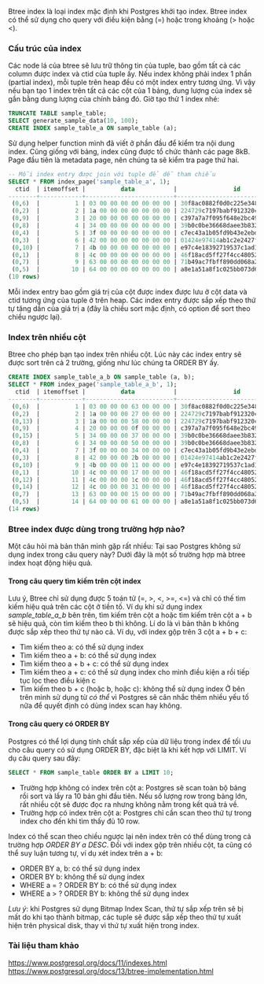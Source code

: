 Btree index là loại index mặc định khi Postgres khởi tạo index. Btree index có thể sử dụng cho query với điều kiện bằng (=) hoặc trong khoảng (> hoặc <).

### Cấu trúc của index
Các node lá của btree sẽ lưu trữ thông tin của tuple, bao gồm tất cả các column được index và ctid của tuple ấy. Nếu index không phải index 1 phần (partial index), mỗi tuple trên heap đều có một index entry tương ứng. Vì vậy nếu bạn tạo 1 index trên tất cả các cột của 1 bảng, dung lượng của index sẽ gần bằng dung lượng của chính bảng đó.
Giờ tạo thử 1 index nhé:
```sql
TRUNCATE TABLE sample_table;
SELECT generate_sample_data(10, 100);
CREATE INDEX sample_table_a ON sample_table (a);
```

Sử dụng helper function mình đã viết ở phần đầu để kiểm tra nội dung index. Cũng giống với bảng, index cũng được tổ chức thành các page 8kB. Page đầu tiên là metadata page, nên chúng ta sẽ kiểm tra page thứ hai.

```sql
-- Mỗi index entry được join với tuple để dễ tham chiếu
SELECT * FROM index_page('sample_table_a', 1);
  ctid  | itemoffset |          data           |                id                |  a  | b
--------+------------+-------------------------+----------------------------------+-----+----
 (0,6)  |          1 | 03 00 00 00 00 00 00 00 | 30f8ac0882f0d0c225e3486329674b1f |   3 | 99
 (0,2)  |          2 | 1a 00 00 00 00 00 00 00 | 224729c7197babf912320c17031a546b |  26 | 39
 (0,9)  |          3 | 20 00 00 00 00 00 00 00 | c397a7a7f095f648e2bc49e4525861cd |  32 | 15
 (0,8)  |          4 | 34 00 00 00 00 00 00 00 | 39b0c0be36668daee3b832e9efdc2a84 |  52 | 80
 (0,4)  |          5 | 3f 00 00 00 00 00 00 00 | c7ec43a1b05fd9b43e2ebdfcf74fb70e |  63 | 52
 (0,3)  |          6 | 42 00 00 00 00 00 00 00 | 01424e97414ab1c2e2427f8a154db693 |  66 | 43
 (0,10) |          7 | 4b 00 00 00 00 00 00 00 | e97c4e18392719537c1ad135fec7ff50 |  75 | 17
 (0,1)  |          8 | 4c 00 00 00 00 00 00 00 | 46f18acd5ff27f4cc480523718a78b98 |  76 | 23
 (0,7)  |          9 | 63 00 00 00 00 00 00 00 | 71b49ac7fbff890dd068a2a7390fbd8e |  99 | 21
 (0,5)  |         10 | 64 00 00 00 00 00 00 00 | a8e1a51a8f1c025bb073d6758a077e25 | 100 | 97
(10 rows)
```

Mỗi index entry bao gồm giá trị của cột được index được lưu ở cột data và ctid tương ứng của tuple ở trên heap. Các index entry được sắp xếp theo thứ tự tăng dần của giá trị a (đây là chiều sort mặc định, có option để sort theo chiều ngược lại).

### Index trên nhiều cột
Btree cho phép bạn tạo index trên nhiều cột. Lúc này các index entry sẽ được sort trên cả 2 trường, giống như lúc chúng ta ORDER BY ấy.

```sql
CREATE INDEX sample_table_a_b ON sample_table (a, b);
SELECT * FROM index_page('sample_table_a_b', 1);
  ctid  | itemoffset |          data           |                id                 |  a  | b
--------+------------+-------------------------+-----------------------------------+-----+----
 (0,6)  |          1 | 03 00 00 00 63 00 00 00 | 30f8ac0882f0d0c225e3486329674b1f  |   3 | 99
 (0,2)  |          2 | 1a 00 00 00 27 00 00 00 | 224729c7197babf912320c17031a546b  |  26 | 39
 (0,13) |          3 | 1a 00 00 00 58 00 00 00 | 224729c7197babf912320c17031a546a  |  26 | 88
 (0,9)  |          4 | 20 00 00 00 0f 00 00 00 | c397a7a7f095f648e2bc49e4525861cd  |  32 | 15
 (0,15) |          5 | 34 00 00 00 37 00 00 00 | 39b0c0be36668daee3b832e9efdc2a85  |  52 | 55
 (0,8)  |          6 | 34 00 00 00 50 00 00 00 | 39b0c0be36668daee3b832e9efdc2a84  |  52 | 80
 (0,4)  |          7 | 3f 00 00 00 34 00 00 00 | c7ec43a1b05fd9b43e2ebdfcf74fb70e  |  63 | 52
 (0,3)  |          8 | 42 00 00 00 2b 00 00 00 | 01424e97414ab1c2e2427f8a154db693  |  66 | 43
 (0,10) |          9 | 4b 00 00 00 11 00 00 00 | e97c4e18392719537c1ad135fec7ff50  |  75 | 17
 (0,1)  |         10 | 4c 00 00 00 17 00 00 00 | 46f18acd5ff27f4cc480523718a78b98  |  76 | 23
 (0,12) |         11 | 4c 00 00 00 1c 00 00 00 | 46f18acd5ff27f4cc480523718a78b989 |  76 | 28
 (0,14) |         12 | 4c 00 00 00 31 00 00 00 | 46f18acd5ff27f4cc480523718a78b12  |  76 | 49
 (0,7)  |         13 | 63 00 00 00 15 00 00 00 | 71b49ac7fbff890dd068a2a7390fbd8e  |  99 | 21
 (0,5)  |         14 | 64 00 00 00 61 00 00 00 | a8e1a51a8f1c025bb073d6758a077e25  | 100 | 97
(14 rows)
```

### Btree index được dùng trong trường hợp nào?
Một câu hỏi mà bản thân mình gặp rất nhiều: Tại sao Postgres không sử dụng index trong câu query này? Dưới đây là một số trường hợp mà btree index hoạt động hiệu quả.
#### Trong câu query tìm kiếm trên cột index
Lưu ý, Btree chỉ sử dụng được 5 toán tử (=, >, <, >=, <=) và chỉ có thế tìm kiếm hiệu quả trên các cột ở tiền tố. Ví dụ khi sử dụng index *sample_table_a_b* bên trên, tìm kiếm trên cột a hoặc tìm kiếm trên cột a + b sẽ hiệu quả, còn tìm kiếm theo b thì không. Lí do là vì bản thân b không được sắp xếp theo thứ tự nào cả. Ví dụ, với index gộp trên 3 cột a + b + c:
  - Tìm kiếm theo a: có thể sử dụng index
  - Tìm kiếm theo a + b: có thể sử dụng index
  - Tìm kiếm theo a + b + c: có thể sử dụng index
  - Tìm kiếm theo a + c: có thể sử dụng index cho mình điều kiện a rồi tiếp tục lọc theo điều kiện c
  - Tìm kiếm theo b + c (hoặc b, hoặc c): không thể sử dụng index
Ở bên trên mình sử dụng từ *có thể* vì Postgres sẽ cân nhắc thêm nhiều yếu tố nữa để quyết định có dùng index scan hay không.

#### Trong câu query có ORDER BY
Postgres có thể lợi dụng tính chất sắp xếp của dữ liệu trong index để tối ưu cho câu query có sử dụng ORDER BY, đặc biệt là khi kết hợp với LIMIT. Ví dụ câu query sau đây:
```sql
SELECT * FROM sample_table ORDER BY a LIMIT 10;
```
  - Trường hợp không có index trên cột a: Postgres sẽ scan toàn bộ bảng rồi sort và lấy ra 10 bản ghi đầu tiên. Nếu số lượng row trong bảng lớn, rất nhiều cột sẽ được đọc ra nhưng không nằm trong kết quả trả về.
  - Trường hợp có index trên cột a: Postgres chỉ cần scan theo thứ tự trong index cho đến khi tìm thấy đủ 10 row.

Index có thể scan theo chiều ngược lại nên index trên có thể dùng trong cả trường hợp *ORDER BY a DESC*. Đối với index gộp trên nhiều cột, ta cũng có thể suy luận tương tự, ví dụ xét index trên a + b:
  - ORDER BY a, b: có thể sử dụng index
  - ORDER BY b: không thể sử dụng index
  - WHERE a = ? ORDER BY b: có thể sử dụng index
  - WHERE a > ? ORDER BY b: không thể sử dụng index

*Lưu ý*: khi Postgres sử dụng Bitmap Index Scan, thứ tự sắp xếp trên sẽ bị mất do khi tạo thành bitmap, các tuple sẽ được sắp xếp theo thứ tự xuất hiện trên physical disk, thay vì thứ tự xuất hiện trong index.

### Tài liệu tham khảo
https://www.postgresql.org/docs/11/indexes.html
https://www.postgresql.org/docs/13/btree-implementation.html